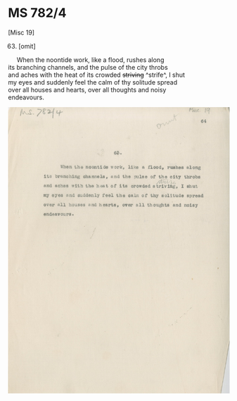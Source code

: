 # MS 782/4

[Misc 19]

63. [omit]

&nbsp;&nbsp;&nbsp;&nbsp;&nbsp;When the noontide work, like a flood, rushes along \
its branching channels, and the pulse of the city throbs \
and aches with the heat of its crowded ~~striving~~ ^strife^, I shut \
my eyes and suddenly feel the calm of thy solitude spread \
over all houses and hearts, over all thoughts and noisy \
endeavours. 

![p19](MS782_4-019.jpg)